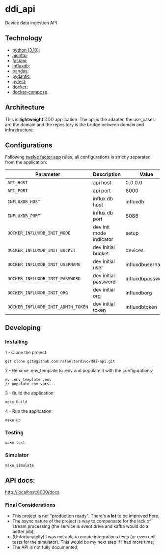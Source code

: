 # ddi_api

Device data ingestion API

## Technology
- [python (3.10)](https://www.python.org/downloads/release/python-3100/);
- [aiohttp](https://docs.aiohttp.org/en/stable/);
- [fastapi](https://fastapi.tiangolo.com/);
- [influxdb](https://www.influxdata.com/);
- [pandas](https://pandas.pydata.org/);
- [pydantic](https://pydantic-docs.helpmanual.io/);
- [pytest](https://docs.pytest.org/en/7.1.x/);
- [docker](https://www.docker.com/);
- [docker-compose](https://docs.docker.com/compose/).


## Architecture

This is **lightweight** DDD application. The api is the adapter, the use_cases are the domain and the repository
is the bridge between domain and infrastructure.

## Configurations

Following [twelve factor app](https://12factor.net/) rules, all configurations is strictly separated from the application:

| Parameter                          | Description             | Value            |
| ---------------------------------- | ----------------------- | ---------------- |
| `API_HOST`                         | api host                | 0.0.0.0          |
| `API_PORT`                         | api port                | 8000             |
| `INFLUXDB_HOST`                    | influx db host          | influxdb         |
| `INFLUXDB_PORT`                    | influx db port          | 8086             |
| `DOCKER_INFLUXDB_INIT_MODE`        | dev init mode indicator | setup            |
| `DOCKER_INFLUXDB_INIT_BUCKET`      | dev initial bucket      | devices          |
| `DOCKER_INFLUXDB_INIT_USERNAME`    | dev initial user        | influxdbusername |
| `DOCKER_INFLUXDB_INIT_PASSWORD`    | dev initial password    | influxdbpassword |
| `DOCKER_INFLUXDB_INIT_ORG`         | dev initial org         | influxdborg      |
| `DOCKER_INFLUXDB_INIT_ADMIN_TOKEN` | dev initial token       | influxdbtoken    |

## Developing

### Installing

1 - Clone the project

```
git clone git@github.com:rafaeltardivo/ddi-api.git
```

2 - Rename .env_template to .env and populate it with the configurations:

```
mv .env_template .env
// populate env vars...
```

3 - Build the application:

```
make build
```

4 - Run the application:

```
make up
```

### Testing

```
make test
```

### Simulator

```
make simulate
```


## API docs:
[http://localhost:8000/docs](http://localhost:8000/docs)



### Final Considerations

- This project is not "production ready". There's **a lot** to be improved here;
- The async nature of the project is way to compensate for the lack of stream processing (the service is event drive and kafka would do a better job);
- (Unfortunatelly) I was not able to create integrations tests (or even unit tests for the simulator). This would be my next step if I had more time;
- The API is not fully documented;

